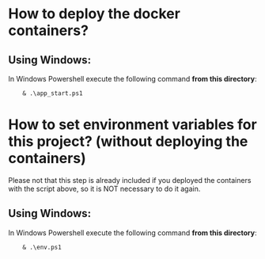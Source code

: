 # How to deploy the docker containers?

## Using Windows:
In Windows Powershell execute the following command **from this directory**:

        & .\app_start.ps1


# How to set environment variables for this project? (without deploying the containers)
Please not that this step is already included if you deployed the containers with the script above, so it is NOT necessary to do it again. 
 

## Using Windows:
In Windows Powershell execute the following command **from this directory**:

        & .\env.ps1